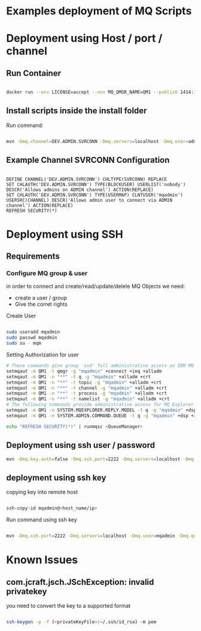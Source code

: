 # Examples deployment of MQ Scripts

# Deployment using Host / port / channel 

## Run Container

```bash

docker run --env LICENSE=accept --env MQ_QMGR_NAME=QM1 --publish 1414:1414 --publish 9443:9443 --detach --volume qm1data:/mnt/mqm ibmcom/mq

```
## Install scripts inside the install folder

Run command: 

```bash

mvn -Dmq.channel=DEV.ADMIN.SVRCONN -Dmq.servers=localhost -Dmq.user=admin -Dmq.password=passw0rd -Dmq.queueManager=QM1 -Dmq.scripts.install=install io.github.jpcasas.ibm.plugin:ibm-maven-plugin:1.0.4:mq-deploy-pcf

```

## Example Channel SVRCONN Configuration

```

DEFINE CHANNEL('DEV.ADMIN.SVRCONN') CHLTYPE(SVRCONN) REPLACE
SET CHLAUTH('DEV.ADMIN.SVRCONN') TYPE(BLOCKUSER) USERLIST('nobody') DESCR('Allows admins on ADMIN channel') ACTION(REPLACE)
SET CHLAUTH('DEV.ADMIN.SVRCONN') TYPE(USERMAP) CLNTUSER('mqadmin') USERSRC(CHANNEL) DESCR('Allows admin user to connect via ADMIN channel') ACTION(REPLACE)
REFRESH SECURITY(*)

```

# Deployment using SSH

## Requirements

### Configure MQ group & user 

in order to connect and create/read/update/delete MQ Objects we need:
- create a user / group
- Give the corret rights

Create User

```bash

sudo useradd mqadmin
sudo passwd mqadmin
sudo su - mqm

```

Setting Authorization for user

```bash
# These commands give group 'asd' full administrative access on IBM MQ for UNIX and Linux.
setmqaut -m QM1 -t qmgr -g "mqadmin" +connect +inq +alladm
setmqaut -m QM1 -n "**" -t q -g "mqadmin" +alladm +crt
setmqaut -m QM1 -n "**" -t topic -g "mqadmin" +alladm +crt
setmqaut -m QM1 -n "**" -t channel -g "mqadmin" +alladm +crt
setmqaut -m QM1 -n "**" -t process -g "mqadmin" +alladm +crt
setmqaut -m QM1 -n "**" -t namelist -g "mqadmin" +alladm +crt
# The following commands provide administrative access for MQ Explorer.
setmqaut -m QM1 -n SYSTEM.MQEXPLORER.REPLY.MODEL -t q -g "mqadmin" +dsp +inq +get
setmqaut -m QM1 -n SYSTEM.ADMIN.COMMAND.QUEUE -t q -g "mqadmin" +dsp +inq +put

echo "REFRESH SECURITY(*)" | runmqsc <QueueManager>

```


## Deployment using ssh user / password


```bash
mvn -Dmq.key.auth=false -Dmq.ssh.port=2222 -Dmq.servers=localhost -Dmq.user=mqadmin -Dmq.password=casasc -Dmq.queueManager=QM1 -Dmq.scripts.install=install io.github.jpcasas.ibm.plugin:ibm-maven-plugin:1.0.4-SNAPSHOT:mq-deploy-ssh

```

## deployment using ssh key

copying key into remote host

```bash

ssh-copy-id mqadmin@<host_name/ip>

```

Run command using ssh key

```bash

mvn -Dmq.ssh.port=2222 -Dmq.servers=localhost -Dmq.user=mqadmin -Dmq.queueManager=QM1 -Dmq.scripts.install=install io.github.jpcasas.ibm.plugin:ibm-maven-plugin:1.0.4-SNAPSHOT:mq-deploy-ssh

```
# Known Issues

## com.jcraft.jsch.JSchException: invalid privatekey

you need to convert the key to a supported format 

```bash

ssh-keygen -p -f (<privateKeyFile>|~/.ssh/id_rsa) -m pem 

```